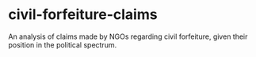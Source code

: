 # civil-forfeiture-claims
An analysis of claims made by NGOs regarding civil forfeiture, given their position in the political spectrum.
